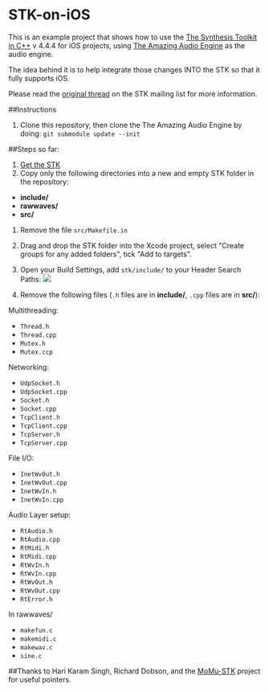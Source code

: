 STK-on-iOS
==========

This is an example project that shows how to use the [The Synthesis Toolkit in C++](https://ccrma.stanford.edu/software/stk/) v 4.4.4 for iOS projects, using [The Amazing Audio Engine](https://github.com/TheAmazingAudioEngine/TheAmazingAudioEngine) as the audio engine.

The idea behind it is to help integrate those changes INTO the STK so that it fully supports iOS. 

Please read the [original thread](http://ccrma-mail.stanford.edu/pipermail/stk/2013-September/001087.html) on the STK mailing list for more information.


##Instructions
1. Clone this repository, then clone the The Amazing Audio Engine by doing:
`git submodule update --init`


##Steps so far:
1. [Get the STK](https://github.com/thestk/stk)
1. Copy only the following directories into a new and empty STK folder in the repository: 
 * **include/**
 * **rawwaves/**
 * **src/**
1. Remove the file `src/Makefile.in`
1. Drag and drop the STK folder into the Xcode project, select "Create groups for any added folders", tick "Add to targets".
1. Open your Build Settings, add `stk/include/` to your Header Search Paths:
![](http://i.imgur.com/Ww5oeSs.png)

1. Remove the following files (`.h` files are in **include/**, `.cpp` files are in **src/**):

Multithreading:
* `Thread.h`
* `Thread.cpp`
* `Mutex.h`
* `Mutex.ccp`

Networking:
* `UdpSocket.h`
* `UdpSocket.cpp`
* `Socket.h`
* `Socket.cpp`
* `TcpClient.h`
* `TcpClient.cpp`
* `TcpServer.h`
* `TcpServer.cpp`

File I/O:
* `InetWvOut.h`
* `InetWvOut.cpp`
* `InetWvIn.h`
* `InetWvIn.cpp`

Audio Layer setup:
* `RtAudio.h`
* `RtAudio.cpp`
* `RtMidi.h`
* `RtMidi.cpp`
* `RtWvIn.h`
* `RtWvIn.cpp`
* `RtWvOut.h`
* `RtWvOut.cpp`
* `RtError.h`

In rawwaves/
* `makefun.c`
* `makemidi.c`
* `makewav.c`
* `sine.c`

##Thanks
to Hari Karam Singh, Richard Dobson, and the [MoMu-STK](http://momu.stanford.edu/stk/) project for useful pointers. 